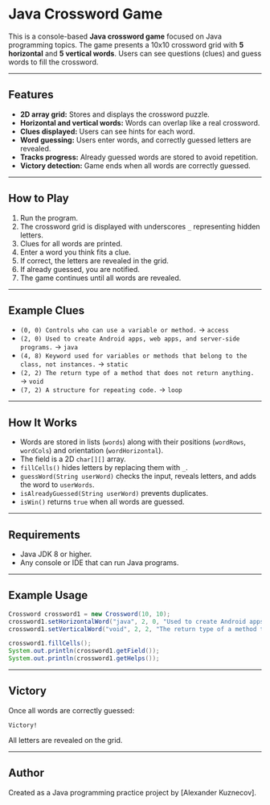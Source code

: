 
# Java Crossword Game

This is a console-based **Java crossword game** focused on Java programming topics. The game presents a 10x10 crossword grid with **5 horizontal** and **5 vertical words**. Users can see questions (clues) and guess words to fill the crossword.

---

## Features

- **2D array grid:** Stores and displays the crossword puzzle.
- **Horizontal and vertical words:** Words can overlap like a real crossword.
- **Clues displayed:** Users can see hints for each word.
- **Word guessing:** Users enter words, and correctly guessed letters are revealed.
- **Tracks progress:** Already guessed words are stored to avoid repetition.
- **Victory detection:** Game ends when all words are correctly guessed.

---

## How to Play

1. Run the program.
2. The crossword grid is displayed with underscores `_` representing hidden letters.
3. Clues for all words are printed.
4. Enter a word you think fits a clue.
5. If correct, the letters are revealed in the grid.
6. If already guessed, you are notified.
7. The game continues until all words are revealed.

---

## Example Clues

- `(0, 0) Controls who can use a variable or method.` → `access`
- `(2, 0) Used to create Android apps, web apps, and server-side programs.` → `java`
- `(4, 8) Keyword used for variables or methods that belong to the class, not instances.` → `static`
- `(2, 2) The return type of a method that does not return anything.` → `void`
- `(7, 2) A structure for repeating code.` → `loop`

---

## How It Works

- Words are stored in lists (`words`) along with their positions (`wordRows`, `wordCols`) and orientation (`wordHorizontal`).
- The field is a 2D `char[][]` array.
- `fillCells()` hides letters by replacing them with `_`.
- `guessWord(String userWord)` checks the input, reveals letters, and adds the word to `userWords`.
- `isAlreadyGuessed(String userWord)` prevents duplicates.
- `isWin()` returns `true` when all words are guessed.

---

## Requirements

- Java JDK 8 or higher.
- Any console or IDE that can run Java programs.

---

## Example Usage

```java
Crossword crossword1 = new Crossword(10, 10);
crossword1.setHorizontalWord("java", 2, 0, "Used to create Android apps, web apps, and server-side programs.");
crossword1.setVerticalWord("void", 2, 2, "The return type of a method that does not return anything.");

crossword1.fillCells();
System.out.println(crossword1.getField());
System.out.println(crossword1.getHelps());
```

---

## Victory

Once all words are correctly guessed:

```
Victory!
```

All letters are revealed on the grid.

---

## Author

Created as a Java programming practice project by [Alexander Kuznecov].
